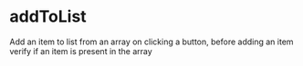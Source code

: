 # addToList

Add an item to list from an array on clicking a button, before adding an item verify if an item is present in the array
